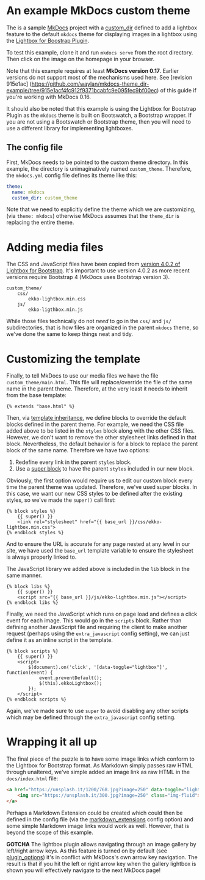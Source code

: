 # An example MkDocs custom theme

The is a sample [MkDocs] project with a [custom_dir] defined to add a
lightbox feature to the default `mkdocs` theme for displaying images in a
lightbox using the [Lightbox for Boostrap Plugin][lb].

[MkDocs]: http://www.mkdocs.org/
[custom_dir]: http://www.mkdocs.org/user-guide/custom-themes/#creating-a-custom-theme
[lb]: http://ashleydw.github.io/lightbox/

To test this example, clone it and run `mkdocs serve` from the root directory.
Then click on the image on the homepage in your browser.

Note that this example requires at least **MkDocs version 0.17**. Earlier
versions do not support most of the mechanisms used here. See [revision 915e1ac]
(https://github.com/waylan/mkdocs-theme_dir-example/tree/915e1acf4fc912f9371bcabfc9e095fec9bf00ec)
of this guide if you're working with MkDocs 0.16.

It should also be noted that this example is using the Lightbox for Bootstrap
Plugin as the `mkdocs` theme is built on Bootswatch, a Bootstrap wrapper. If you
are not using a Bootswatch or Bootstrap theme, then you will need to use a
different library for implementing lightboxes.

## The config file

First, MkDocs needs to be pointed to the custom theme directory. In this
example, the directory is unimaginatively named `custom_theme`. Therefore,
the `mkdocs.yml` config file defines its theme like this:

```yaml
theme:
  name: mkdocs
  custom_dir: custom_theme
```

Note that we need to explicitly define the theme which we are customizing,
(via `theme: mkdocs`) otherwise MkDocs assumes that the `theme_dir` is replacing
the entire theme.

# Adding media files

The CSS and JavaScript files have been copied from [version 4.0.2 of Lightbox
for Bootstrap](https://github.com/ashleydw/lightbox/tree/v4.0.2/dist). It's 
important to use version 4.0.2 as more recent versions require Bootstrap 4
(MkDocs uses Bootstrap version 3).

```
custom_theme/
    css/
        ekko-lightbox.min.css
    js/
        ekko-ligthbox.min.js
```

While those files technically do not *need* to go in the `css/` and `js/`
subdirectories, that is how files are organized in the parent `mkdocs` theme, so
we've done the same to keep things neat and tidy.

# Customizing the template

Finally, to tell MkDocs to use our media files we have the file
`custom_theme/main.html`. This file will replace/override the file of the same
name in the parent theme. Therefore, at the very least it needs to inherit from
the base template:

```django
{% extends "base.html" %}
```

Then, via [template inheritance], we define blocks to override the default
blocks defined in the parent theme. For example, we need the CSS file added
above to be listed in the `styles` block along with the other CSS files.
However, we don't want to remove the other stylesheet links defined in that
block. Nevertheless, the default behavior is for a block to replace the parent 
block of the same name. Therefore we have two options:

1. Redefine every link in the parent `styles` block.
2. Use a [super block] to have the parent `styles` included in our new block.

[template inheritance]: http://jinja.pocoo.org/docs/dev/templates/#template-inheritance
[super block]: http://jinja.pocoo.org/docs/dev/templates/#super-blocks

Obviously, the first option would require us to edit our custom block every time
the parent theme was updated. Therefore, we've used super blocks. In this case,
we want our new CSS styles to be defined after the existing styles, so we've
made the `super()` call first:

```django
{% block styles %}
    {{ super() }}
    <link rel="stylesheet" href="{{ base_url }}/css/ekko-lightbox.min.css">
{% endblock styles %}
```

And to ensure the URL is accurate for any page nested at any level in our site,
we have used the `base_url` template variable to ensure the stylesheet is always
properly linked to.

The JavaScript library we added above is included in the `lib` block in the same
manner.

```django
{% block libs %}
    {{ super() }}
    <script src="{{ base_url }}/js/ekko-lightbox.min.js"></script>
{% endblock libs %}
```


Finally, we need the JavaScript which runs on page load and defines a click
event for each image. This would go in the `scripts` block. Rather than defining
another JavaScript file and requiring the client to make another request
(perhaps using the `extra_javascript` config setting), we can just define it as
an inline script in the template.

```django
{% block scripts %}
    {{ super() }}
    <script>
        $(document).on('click', '[data-toggle="lightbox"]', function(event) {
            event.preventDefault();
            $(this).ekkoLightbox();
        });
    </script>
{% endblock scripts %}
```

Again, we've made sure to use `super` to avoid disabling any other scripts which
may be defined through the `extra_javascript` config setting.

# Wrapping it all up

The final piece of the puzzle is to have some image links which conform to the
Lightbox for Bootstrap format. As Markdown simply passes raw HTML through
unaltered, we've simple added an image link as raw HTML in the `docs/index.html`
file:

```html
<a href="https://unsplash.it/1200/768.jpg?image=250" data-toggle="lightbox" data-title="A random title" data-footer="A custom footer text">
    <img src="https://unsplash.it/300.jpg?image=250" class="img-fluid">
</a>
```

Perhaps a Markdown Extension could be created which could then be defined in the
config file (via the [markdown_extensions] config option) and some simple
Markdown image links would work as well. However, that is beyond the scope of
this example.

**GOTCHA** The lightbox plugin allows navigating through an image gallery by
left/right arrow keys. As this feature is turned on by default (see 
[plugin_options]) it's in conflict with MkDocs's own arrow key navigation. The
result is that if you hit the left or right arrow key when the gallery lightbox
is shown you will effectively navigate to the next MkDocs page!

[markdown_extensions]: http://www.mkdocs.org/user-guide/configuration/#markdown_extensions
[plugin_options]: https://ashleydw.github.io/lightbox/
